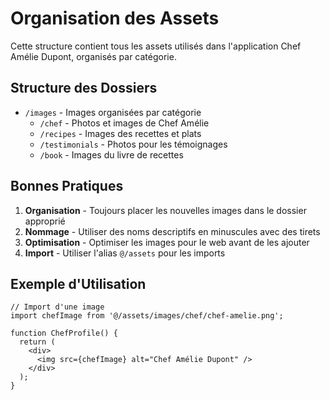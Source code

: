 # Organisation des Assets

Cette structure contient tous les assets utilisés dans l'application Chef Amélie Dupont, organisés par catégorie.

## Structure des Dossiers

- `/images` - Images organisées par catégorie
  - `/chef` - Photos et images de Chef Amélie
  - `/recipes` - Images des recettes et plats
  - `/testimonials` - Photos pour les témoignages
  - `/book` - Images du livre de recettes

## Bonnes Pratiques

1. **Organisation** - Toujours placer les nouvelles images dans le dossier approprié
2. **Nommage** - Utiliser des noms descriptifs en minuscules avec des tirets
3. **Optimisation** - Optimiser les images pour le web avant de les ajouter
4. **Import** - Utiliser l'alias `@/assets` pour les imports

## Exemple d'Utilisation

```tsx
// Import d'une image
import chefImage from '@/assets/images/chef/chef-amelie.png';

function ChefProfile() {
  return (
    <div>
      <img src={chefImage} alt="Chef Amélie Dupont" />
    </div>
  );
}
```